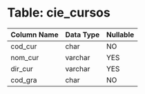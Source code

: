 # Table: cie_cursos

| Column Name | Data Type | Nullable |
|-------------|-----------|----------|
| cod_cur | char | NO |
| nom_cur | varchar | YES |
| dir_cur | varchar | YES |
| cod_gra | char | NO |
